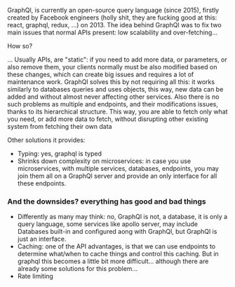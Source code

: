 GraphQl, is currently an open-source query language (since 2015), firstly created by Facebook engineers (holly shit, they are fucking good at this: react, graphql, redux, ...) on 2013. 
The idea behind GraphQl was to fix two main issues that normal APIs present: low scalability and over-fetching...

How so?

... Usually APIs, are "static": if you need to add more data, or parameters, or also remove them, your clients normally must be also modified based on these changes, which can create big issues and requires a lot of maintenance work. GraphQl solves this by not requiring all this: it works similarly to databases queries and uses objects, this way, new data can be added and without almost never affecting other services. Also there is no such problems as multiple and endpoints, and their modifications issues, thanks to its hierarchical structure. 
This way, you are able to fetch only what you need, or add more data to fetch, without disrupting other existing system from fetching their own data

Other solutions it provides:
- Typing: yes, graphql is typed
- Shrinks down complexity on microservices: in case you use microservices, with multiple services, databases, endpoints, you may join them all on a GraphQl server and provide an only interface for all these endpoints.

 ### And the downsides? everything has good and bad things
- Differently as many may think: no, GraphQl is not, a database, it is only a query language, some services like apollo server, may include Databases built-in and configured aong with GraphQl, but GraphQl is just an interface.
- Caching: one of the API advantages, is that we can use endpoints to determine what/when to cache things and control this caching. But in graphql this becomes a little bit more difficult... although there are already some solutions for this problem...
- Rate limiting




